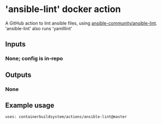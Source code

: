 # 'ansible-lint' docker action

A GitHub action to lint ansible files, using [ansible-community/ansible-lint][].
'ansible-lint' also runs 'yamlllint'

## Inputs

### None; config is in-repo

## Outputs

### None

## Example usage

`uses: containerbuildsystem/actions/ansible-lint@master`

[ansible-community/ansible-lint]: https://github.com/ansible-community/ansible-lint
